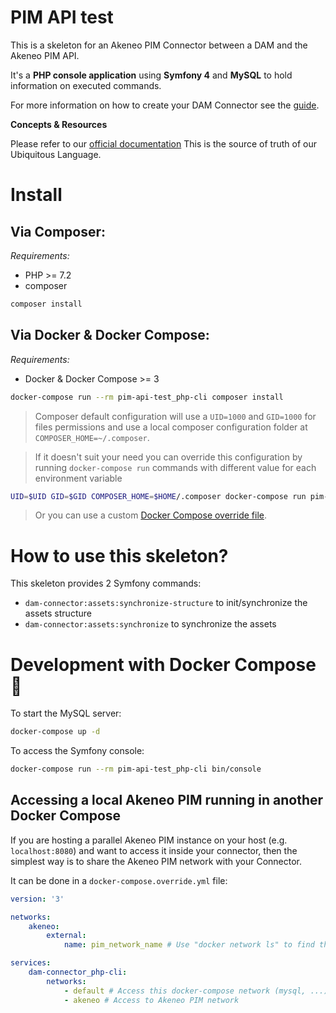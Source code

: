# PIM API test

This is a skeleton for an Akeneo PIM Connector between a DAM and the Akeneo PIM API.

It's a **PHP console application** using **Symfony 4** and **MySQL** to hold information on executed commands.

For more information on how to create your DAM Connector see the [guide](https://api.akeneo.com/documentation/asset-manager.html).

__Concepts & Resources__

Please refer to our [official documentation](https://api.akeneo.com/documentation/asset-manager.html#concepts-resources)
This is the source of truth of  our Ubiquitous Language. 


# Install

## Via Composer:

_Requirements:_
- PHP >= 7.2
- composer

```sh
composer install
```

## Via Docker & Docker Compose:

_Requirements:_
- Docker & Docker Compose >= 3


```sh
docker-compose run --rm pim-api-test_php-cli composer install
```

> Composer default configuration will use a `UID=1000` and `GID=1000` for files permissions and use a local composer configuration folder at `COMPOSER_HOME=~/.composer`.

> If it doesn't suit your need you can override this configuration by running `docker-compose run` commands with different value for each environment variable
```sh
UID=$UID GID=$GID COMPOSER_HOME=$HOME/.composer docker-compose run pim-api-test_php-cli composer install
```

> Or you can use a custom [Docker Compose override file](https://docs.docker.com/compose/extends/).

# How to use this skeleton?

This skeleton provides 2 Symfony commands:
- `dam-connector:assets:synchronize-structure` to init/synchronize the assets structure
- `dam-connector:assets:synchronize` to synchronize the assets

# Development with Docker Compose 🐳

To start the MySQL server:
```sh
docker-compose up -d
```

To access the Symfony console:
```sh
docker-compose run --rm pim-api-test_php-cli bin/console
```

## Accessing a local Akeneo PIM running in another Docker Compose

If you are hosting a parallel Akeneo PIM instance on your host (e.g. `localhost:8080`) and want to access it inside your connector,
then the simplest way is to share the Akeneo PIM network with your Connector.

It can be done in a `docker-compose.override.yml` file:
```yaml
version: '3'

networks:
    akeneo:
        external:
            name: pim_network_name # Use "docker network ls" to find the name of your Akeneo PIM network.

services:
    dam-connector_php-cli:
        networks:
            - default # Access this docker-compose network (mysql, ...)
            - akeneo # Access to Akeneo PIM network
```
